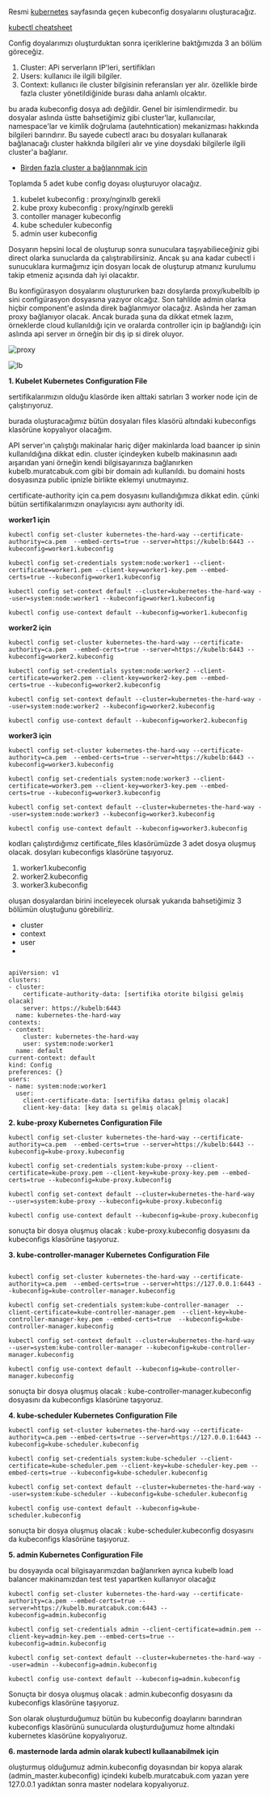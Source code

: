 Resmi [kubernetes](https://kubernetes.io/docs/concepts/configuration/organize-cluster-access-kubeconfig/) sayfasında geçen kubeconfig dosyalarını oluşturacağız.

[kubectl cheatsheet](https://kubernetes.io/docs/reference/kubectl/cheatsheet/)

Config doyalarımızı oluşturduktan sonra içeriklerine baktğımızda 3 an bölüm göreceğiz.

1. Cluster: APi serverların IP'leri, sertifikları
2. Users: kullanıcı ile ilgili bilgiler. 
3. Context: kullanıcı ile cluster bilgisinin referansları yer alır. özellikle birde fazla cluster yönetildiğinide burası daha anlamlı olcaktır.

bu arada kubeconfig dosya adı değildir. Genel bir isimlendirmedir. bu dosyalar aslında üstte bahsetiğimiz gibi cluster'lar, kullanıcılar, namespace'lar ve kimlik doğrulama (autehntication) mekanizması hakkında bilgileri barındırır. Bu sayede cubectl aracı bu dosyaları kullanarak bağlanacağı cluster hakknda bilgileri alır ve yine doysdaki bilgilerle ilgili cluster'a bağlanır.  

- [Birden fazla cluster a bağlannmak için](https://kubernetes.io/docs/tasks/access-application-cluster/configure-access-multiple-clusters/)

Toplamda 5 adet kube config doyası oluşturuyor olacağız.

1. kubelet kubeconfig : proxy/nginxlb gerekli
2. kube proxy kubeconfig : proxy/nginxlb gerekli
3. contoller manager kubeconfig
4. kube scheduler kubeconfig
5. admin user kubeconfig

Dosyarın hepsini local de oluşturup sonra sunuculara taşıyabilieceğiniz gibi direct olarka sunuclarda da çalıştırabilirsiniz. Ancak şu ana kadar cubectl i sunucuklara kurmağımız için dosyarı locak de oluşturup atmanız kurulumu takip etmeniz açısında dah iyi olacaktır.

Bu konfigürasyon dosyalarını oluştururken bazı dosylarda proxy/kubelblb ip sini configürasyon dosyasına yazıyor olcağız. Son tahlilde admin olarka hiçbir component'e aslında direk bağlanmıyor olacağız. Aslında her zaman proxy bağlanıyor olacak. Ancak burada şuna da dikkat etmek lazım, örneklerde cloud kullanıldığı için ve oralarda controller için ip bağlandığı için aslında api server ın örneğin bir dış ip si direk oluyor. 

![proxy](files/kubernetes-control-plane.png)

![lb](files/external-load-balanced-k8s-apiserver.png)

__1. Kubelet Kubernetes Configuration File__


sertifikalarımızın olduğu klasörde iken  alttaki satırları 3 worker node için de çalıştırıyoruz. 


burada oluşturacağımız bütün dosyaları files klasörü altındaki kubeconfigs klasörüne kopyalıyor olacağım.

API server'ın çalıştığı makinalar hariç diğer makinlarda load baancer ip sinin kullanıldığına dikkat edin. cluster içindeyken kubelb makinasının aadı aışarıdan yani örneğin kendi bilgisayarınıza bağlanırken kubelb.muratcabuk.com gibi bir domain adı kullanıldı. bu domaini hosts dosyasınza public ipnizle birlikte eklemyi unutmayınız.


certificate-authority için ca.pem dosyasını kullandığımıza dikkat edin. çünki bütün sertifikalarımızın onaylayıcısı aynı authority idi.


__worker1 için__

```
kubectl config set-cluster kubernetes-the-hard-way --certificate-authority=ca.pem  --embed-certs=true --server=https://kubelb:6443 --kubeconfig=worker1.kubeconfig

kubectl config set-credentials system:node:worker1 --client-certificate=worker1.pem --client-key=worker1-key.pem --embed-certs=true --kubeconfig=worker1.kubeconfig

kubectl config set-context default --cluster=kubernetes-the-hard-way --user=system:node:worker1 --kubeconfig=worker1.kubeconfig

kubectl config use-context default --kubeconfig=worker1.kubeconfig

```

__worker2 için__

```
kubectl config set-cluster kubernetes-the-hard-way --certificate-authority=ca.pem  --embed-certs=true --server=https://kubelb:6443 --kubeconfig=worker2.kubeconfig

kubectl config set-credentials system:node:worker2 --client-certificate=worker2.pem --client-key=worker2-key.pem --embed-certs=true --kubeconfig=worker2.kubeconfig

kubectl config set-context default --cluster=kubernetes-the-hard-way --user=system:node:worker2 --kubeconfig=worker2.kubeconfig

kubectl config use-context default --kubeconfig=worker2.kubeconfig

```


__worker3 için__

```
kubectl config set-cluster kubernetes-the-hard-way --certificate-authority=ca.pem  --embed-certs=true --server=https://kubelb:6443 --kubeconfig=worker3.kubeconfig

kubectl config set-credentials system:node:worker3 --client-certificate=worker3.pem --client-key=worker3-key.pem --embed-certs=true --kubeconfig=worker3.kubeconfig

kubectl config set-context default --cluster=kubernetes-the-hard-way --user=system:node:worker3 --kubeconfig=worker3.kubeconfig

kubectl config use-context default --kubeconfig=worker3.kubeconfig

```
kodları çalıştırdığımız certificate_files klasörümüzde 3 adet dosya oluşmuş olacak. dosyları kubeconfigs klasörüne taşıyoruz.

1. worker1.kubeconfig
2. worker2.kubeconfig
3. worker3.kubeconfig

oluşan dosyalardan birini inceleyecek olursak yukarıda bahsetiğimiz 3 bölümün oluştuğunu görebiliriz.

- cluster
- context
- user
- 
```

apiVersion: v1
clusters:
- cluster:
    certificate-authority-data: [sertifika otorite bilgisi gelmiş olacak]
    server: https://kubelb:6443
  name: kubernetes-the-hard-way
contexts:
- context:
    cluster: kubernetes-the-hard-way
    user: system:node:worker1
  name: default
current-context: default
kind: Config
preferences: {}
users:
- name: system:node:worker1
  user:
    client-certificate-data: [sertifika datası gelmiş olacak]
    client-key-data: [key data sı gelmiş olacak]
```

__2. kube-proxy Kubernetes Configuration File__


```
kubectl config set-cluster kubernetes-the-hard-way --certificate-authority=ca.pem  --embed-certs=true --server=https://kubelb:6443 --kubeconfig=kube-proxy.kubeconfig

kubectl config set-credentials system:kube-proxy --client-certificate=kube-proxy.pem --client-key=kube-proxy-key.pem --embed-certs=true --kubeconfig=kube-proxy.kubeconfig

kubectl config set-context default --cluster=kubernetes-the-hard-way  --user=system:kube-proxy --kubeconfig=kube-proxy.kubeconfig

kubectl config use-context default --kubeconfig=kube-proxy.kubeconfig
```

sonuçta bir dosya oluşmuş olacak : kube-proxy.kubeconfig dosyasını da kubeconfigs klasörüne taşıyoruz.

__3. kube-controller-manager Kubernetes Configuration File__


```

kubectl config set-cluster kubernetes-the-hard-way --certificate-authority=ca.pem  --embed-certs=true --server=https://127.0.0.1:6443 --kubeconfig=kube-controller-manager.kubeconfig

kubectl config set-credentials system:kube-controller-manager  --client-certificate=kube-controller-manager.pem  --client-key=kube-controller-manager-key.pem --embed-certs=true  --kubeconfig=kube-controller-manager.kubeconfig

kubectl config set-context default --cluster=kubernetes-the-hard-way  --user=system:kube-controller-manager --kubeconfig=kube-controller-manager.kubeconfig

kubectl config use-context default --kubeconfig=kube-controller-manager.kubeconfig

```

sonuçta bir dosya oluşmuş olacak : kube-controller-manager.kubeconfig dosyasını da kubeconfigs klasörüne taşıyoruz.


__4. kube-scheduler Kubernetes Configuration File__

```
kubectl config set-cluster kubernetes-the-hard-way --certificate-authority=ca.pem --embed-certs=true --server=https://127.0.0.1:6443 --kubeconfig=kube-scheduler.kubeconfig

kubectl config set-credentials system:kube-scheduler --client-certificate=kube-scheduler.pem --client-key=kube-scheduler-key.pem --embed-certs=true --kubeconfig=kube-scheduler.kubeconfig

kubectl config set-context default --cluster=kubernetes-the-hard-way --user=system:kube-scheduler --kubeconfig=kube-scheduler.kubeconfig

kubectl config use-context default --kubeconfig=kube-scheduler.kubeconfig

```


sonuçta bir dosya oluşmuş olacak : kube-scheduler.kubeconfig dosyasını da kubeconfigs klasörüne taşıyoruz.

__5. admin Kubernetes Configuration File__

bu dosyayıda ocal bilgisayarımızdan bağlanırken ayrıca kubelb load balancer makinamızdan test test yapartken kullanıyor olacağız


```
kubectl config set-cluster kubernetes-the-hard-way --certificate-authority=ca.pem --embed-certs=true --server=https://kubelb.muratcabuk.com:6443 --kubeconfig=admin.kubeconfig

kubectl config set-credentials admin --client-certificate=admin.pem --client-key=admin-key.pem --embed-certs=true --kubeconfig=admin.kubeconfig

kubectl config set-context default --cluster=kubernetes-the-hard-way --user=admin --kubeconfig=admin.kubeconfig

kubectl config use-context default --kubeconfig=admin.kubeconfig

```

Sonuçta bir dosya oluşmuş olacak : admin.kubeconfig dosyasını da kubeconfigs klasörüne taşıyoruz.

Son olarak oluşturduğumuz bütün bu kubeconfig doaylarını barındıran kubeconfigs klasörünü sunucularda oluşturduğumuz home altındaki kubernetes klasörüne kopyalıyoruz.

__6. masternode larda admin olarak kubectl kullaanabilmek için__

oluşturmuş olduğumuz admin.kubeconfig doyasından bir kopya alarak (admin_master.kubeconfig) içindeki kubelb.muratcabuk.com yazan yere 127.0.0.1 yadıktan sonra master nodelara kopyalıyoruz.


